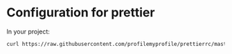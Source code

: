 # Configuration for prettier

In your project:

```sh
curl https://raw.githubusercontent.com/profilemyprofile/prettierrc/master/.prettierrc >> .prettierrc
```